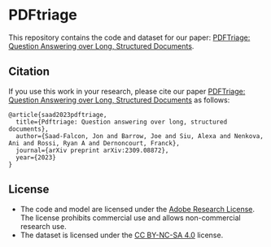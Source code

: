 # PDFtriage

This repository contains the code and dataset for our paper: [PDFTriage: Question Answering over Long, Structured Documents](https://arxiv.org/abs/2309.08872). 

## Citation

If you use this work in your research, please cite our paper [PDFTriage: Question Answering over Long, Structured Documents](https://arxiv.org/abs/2309.08872) as follows:

```
@article{saad2023pdftriage,
  title={Pdftriage: Question answering over long, structured documents},
  author={Saad-Falcon, Jon and Barrow, Joe and Siu, Alexa and Nenkova, Ani and Rossi, Ryan A and Dernoncourt, Franck},
  journal={arXiv preprint arXiv:2309.08872},
  year={2023}
}
```

## License

- The code and model are licensed under the [Adobe Research License](./LICENSE.md). The license prohibits commercial use and allows non-commercial research use. 
- The dataset is licensed under the [CC BY-NC-SA 4.0](https://creativecommons.org/licenses/by-nc-sa/4.0/legalcode) license.

